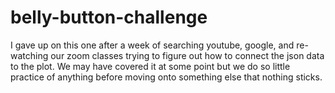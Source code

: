 # belly-button-challenge

I gave up on this one after a week of searching youtube, google, and re-watching our zoom classes trying to figure out how to connect the json data to the plot. We may have covered it at some point but we do so little practice of anything before moving onto something else that nothing sticks. 
